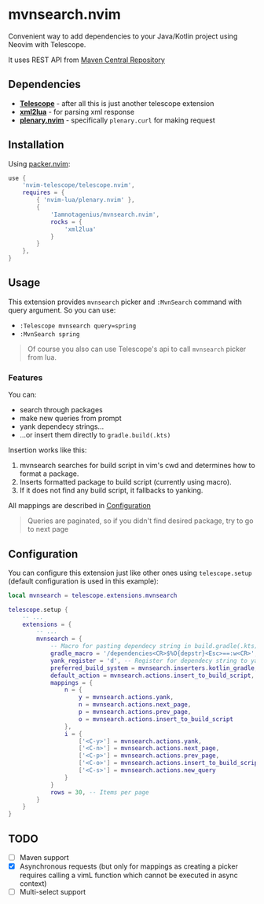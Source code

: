 # mvnsearch.nvim
Convenient way to add dependencies to your Java/Kotlin project using Neovim with Telescope.

It uses REST API from [Maven Central Repository](https://central.sonatype.org/search/rest-api-guide)

## Dependencies
- **[Telescope](https://github.com/nvim-telescope/telescope.nvim)** - after all this is just another telescope extension
- **[xml2lua](https://github.com/manoelcampos/xml2lua)** - for parsing xml response 
- **[plenary.nvim](https://github.com/daurnimator/lua-http)** - specifically `plenary.curl` for making request

## Installation
Using [packer.nvim](https://github.com/wbthomason/packer.nvim):
```lua
use {
    'nvim-telescope/telescope.nvim',
    requires = {
        { 'nvim-lua/plenary.nvim' },
        {
            'Iamnotagenius/mvnsearch.nvim',
            rocks = {
                'xml2lua'
            }
        }
    },
}
```

## Usage
This extension provides `mvnsearch` picker and `:MvnSearch` command with query argument.
So you can use:
 - `:Telescope mvnsearch query=spring`
 - `:MvnSearch spring`

> Of course you also can use Telescope's api to call `mvnsearch` picker from lua.

### Features
You can:
 - search through packages
 - make new queries from prompt
 - yank dependecy strings...
 - ...or insert them directly to `gradle.build(.kts)`

Insertion works like this:
1. mvnsearch searches for build script in vim's cwd and determines how to format a package.
2. Inserts formatted package to build script (currently using macro).
3. If it does not find any build script, it fallbacks to yanking.

All mappings are described in [Configuration](#configuration)

> Queries are paginated, so if you didn't find desired package, try to go to next page

## Configuration
You can configure this extension just like other ones using `telescope.setup` (default configuration is used in this example):

```lua
local mvnsearch = telescope.extensions.mvnsearch

telescope.setup {
    -- ...
    extensions = {
        -- ...
        mvnsearch = {
            -- Macro for pasting dependecy string in build.gradle(.kts); {depstr} is replaced with dependecy string
            gradle_macro = '/dependencies<CR>$%O{depstr}<Esc>==:w<CR>',
            yank_register = 'd', -- Register for dependecy string to yank to
            preferred_build_system = mvnsearch.inserters.kotlin_gradle, -- Fallback format of dependecy string
            default_action = mvnsearch.actions.insert_to_build_script, -- Action on select_default
            mappings = {
                n = {
                    y = mvnsearch.actions.yank,
                    n = mvnsearch.actions.next_page,
                    p = mvnsearch.actions.prev_page,
                    o = mvnsearch.actions.insert_to_build_script
                },
                i = {
                    ['<C-y>'] = mvnsearch.actions.yank,
                    ['<C-n>'] = mvnsearch.actions.next_page,
                    ['<C-p>'] = mvnsearch.actions.prev_page,
                    ['<C-o>'] = mvnsearch.actions.insert_to_build_script,
                    ['<C-s>'] = mvnsearch.actions.new_query
                }
            }
            rows = 30, -- Items per page
        }
    }
}
```

## TODO
- [ ] Maven support
- [x] Asynchronous requests (but only for mappings as creating a picker requires calling a vimL function which cannot be executed in async context)
- [ ] Multi-select support
